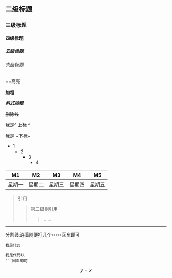 ## 二级标题

### 三级标题

#### 四级标题

##### 五级标题

###### 六级标题

==高亮

**加粗**

***斜式加粗***

~~删除线~~

我是^ 上标 ^

我是 ~下标~

+ 1
  + 2
    + 3
      + 4

|   M1   |   M2   |   M3   |   M4   |   M5   |
| :----: | :----: | :----: | :----: | :----: |
| 星期一 | 星期二 | 星期三 | 星期四 | 星期五 |

> 引用
>
> > 第二级别引用
> >
> > > ......

_______

分割线:连着随便打几个-----回车即可

`我是代码`

```
我是代码块
```回车即可
```

$$
y=x
$$

[typora链接引用]:https://www.baidu.com

[^ 脚注]:https://www.baidu.com



































